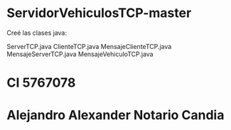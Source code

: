 # ServidorVehiculosTCP-master

Creé las clases java:

ServerTCP.java
ClienteTCP.java
MensajeClienteTCP.java
MensajeServerTCP.java
MensajeVehiculoTCP.java


# CI 5767078
# Alejandro Alexander Notario Candia

